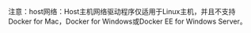 注意：host网络：Host主机网络驱动程序仅适用于Linux主机，并且不支持Docker for Mac，Docker for Windows或Docker EE for Windows Server。